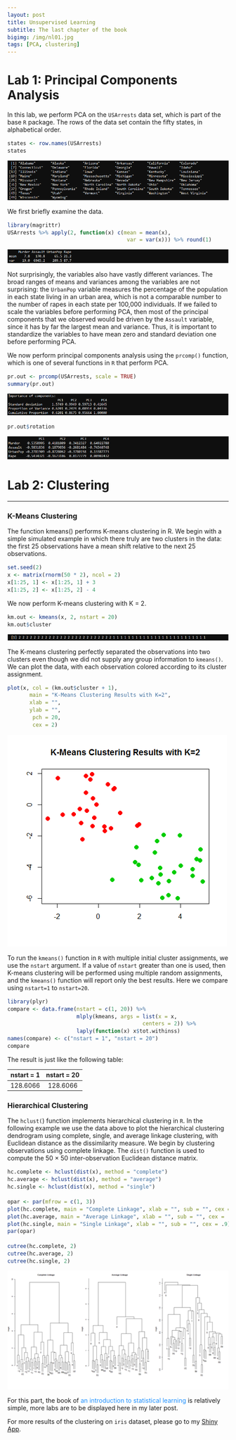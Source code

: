 ```yaml
---
layout: post
title: Unsupervised Learning
subtitle: The last chapter of the book
bigimg: /img/nl01.jpg
tags: [PCA, clustering]
---
```


# Lab 1: Principal Components Analysis

In this lab, we perform PCA on the `USArrests` data set, which is part of
the base `R` package. The rows of the data set contain the fifty states, in
alphabetical order.

```r
states <- row.names(USArrests)
states
```

![](/img/nl02.png)

We first briefly examine the data.

```r
library(magrittr)
USArrests %>% apply(2, function(x) c(mean = mean(x),
                                      var = var(x))) %>% round(1)
```

![](/img/nl03.png)

Not surprisingly, the variables also have vastly different variances. The
broad ranges of means and variances among the variables are not surprising:
the `UrbanPop` variable measures the percentage of the population in
each state living in an urban area, which is not a comparable number to
the number of rapes in each state per 100,000 individuals. If we failed to
scale the variables before performing PCA, then most of the principal components
that we observed would be driven by the `Assault` variable, since
it has by far the largest mean and variance. Thus, it is important to standardize
the variables to have mean zero and standard deviation one before
performing PCA.

We now perform principal components analysis using the `prcomp()` function,
which is one of several functions in `R` that perform PCA.

```r
pr.out <- prcomp(USArrests, scale = TRUE)
summary(pr.out)
```

![](/img/nl04.png)

```r
pr.out$rotation
```

![](/img/nl05.png)

# Lab 2: Clustering

***

### K-Means Clustering

The function kmeans() performs K-means clustering in R. We begin with
a simple simulated example in which there truly are two clusters in the
data: the first 25 observations have a mean shift relative to the next 25
observations.

```r
set.seed(2)
x <- matrix(rnorm(50 * 2), ncol = 2)
x[1:25, 1] <- x[1:25, 1] + 3
x[1:25, 2] <- x[1:25, 2] - 4
```

We now perform K-means clustering with K = 2.

```r
km.out <- kmeans(x, 2, nstart = 20)
km.out$cluster
```

![](/img/nl06.png)

The K-means clustering perfectly separated the observations into two clusters
even though we did not supply any group information to `kmeans()`. We
can plot the data, with each observation colored according to its cluster
assignment.

```r
plot(x, col = (km.out$cluster + 1), 
       main = "K-Means Clustering Results with K=2", 
       xlab = "", 
       ylab = "", 
        pch = 20, 
        cex = 2)
```     

![](/img/nl07.png)

To run the `kmeans()` function in `R` with multiple initial cluster assignments,
we use the `nstart` argument. If a value of `nstart` greater than one
is used, then K-means clustering will be performed using multiple random
assignments, and the `kmeans()` function will report only the best results. 
Here we compare using `nstart=1` to `nstart=20`.

```r
library(plyr)
compare <- data.frame(nstart = c(1, 20)) %>% 
                      mlply(kmeans, args = list(x = x, 
                                           centers = 2)) %>% 
                      laply(function(x) x$tot.withinss)      
names(compare) <- c("nstart = 1", "nstart = 20")
compare
```

The result is just like the following table:

| nstart = 1 | nstart = 20 |
|:----------:|:-----------:|
| 128.6066   | 128.6066    |

### Hierarchical Clustering

The `hclust(`) function implements hierarchical clustering in `R`. In the following
example we use the data above to plot the hierarchical
clustering dendrogram using complete, single, and average linkage clustering,
with Euclidean distance as the dissimilarity measure. We begin by
clustering observations using complete linkage. The `dist()` function is used
to compute the 50 × 50 inter-observation Euclidean distance matrix.

```r
hc.complete <- hclust(dist(x), method = "complete")
hc.average <- hclust(dist(x), method = "average")
hc.single <- hclust(dist(x), method = "single")

opar <- par(mfrow = c(1, 3))
plot(hc.complete, main = "Complete Linkage", xlab = "", sub = "", cex = .9)
plot(hc.average, main = "Average Linkage", xlab = "", sub = "", cex = .9)
plot(hc.single, main = "Single Linkage", xlab = "", sub = "", cex = .9)
par(opar)

cutree(hc.complete, 2)
cutree(hc.average, 2)
cutree(hc.single, 2)
```

![](/img/nl08.png)

For this part, the book of <font color='#1E90FF'>an introduction to statistical learning</font> is 
relatively simple, more labs are to be displayed here in my later post.

For more results of the clustering on `iris` dataset, please go to my [Shiny App](https://mousieur-g.shinyapps.io/clustering/).
